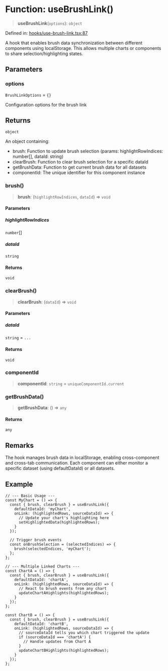 # Function: useBrushLink()

> **useBrushLink**(`options`): `object`

Defined in: [hooks/use-brush-link.tsx:87](https://github.com/geodaopenjs/openassistant/blob/2cb8f20a901f3385efeb40778248119c5e49db78/packages/common/src/hooks/use-brush-link.tsx#L87)

A hook that enables brush data synchronization between different components using localStorage.
This allows multiple charts or components to share selection/highlighting states.

## Parameters

### options

`BrushLinkOptions` = `{}`

Configuration options for the brush link

## Returns

`object`

An object containing:
- brush: Function to update brush selection (params: highlightRowIndices: number[], dataId: string)
- clearBrush: Function to clear brush selection for a specific dataId
- getBrushData: Function to get current brush data for all datasets
- componentId: The unique identifier for this component instance

### brush()

> **brush**: (`highlightRowIndices`, `dataId`) => `void`

#### Parameters

##### highlightRowIndices

`number`[]

##### dataId

`string`

#### Returns

`void`

### clearBrush()

> **clearBrush**: (`dataId`) => `void`

#### Parameters

##### dataId

`string` = `...`

#### Returns

`void`

### componentId

> **componentId**: `string` = `uniqueComponentId.current`

### getBrushData()

> **getBrushData**: () => `any`

#### Returns

`any`

## Remarks

The hook manages brush data in localStorage, enabling cross-component and cross-tab communication.
Each component can either monitor a specific dataset (using defaultDataId) or all datasets.

## Example

```tsx
// --- Basic Usage ---
const MyChart = () => {
  const { brush, clearBrush } = useBrushLink({
    defaultDataId: 'myChart',
    onLink: (highlightedRows, sourceDataId) => {
      // Update your chart's highlighting here
      setHighlightedData(highlightedRows);
    }
  });

  // Trigger brush events
  const onBrushSelection = (selectedIndices) => {
    brush(selectedIndices, 'myChart');
  };
};

// --- Multiple Linked Charts ---
const ChartA = () => {
  const { brush, clearBrush } = useBrushLink({
    defaultDataId: 'chartA',
    onLink: (highlightedRows, sourceDataId) => {
      // React to brush events from any chart
      updateChartAHighlights(highlightedRows);
    }
  });
};

const ChartB = () => {
  const { brush, clearBrush } = useBrushLink({
    defaultDataId: 'chartB',
    onLink: (highlightedRows, sourceDataId) => {
      // sourceDataId tells you which chart triggered the update
      if (sourceDataId === 'chartA') {
        // Handle updates from Chart A
      }
      updateChartBHighlights(highlightedRows);
    }
  });
};
```
